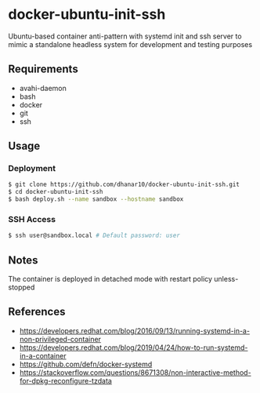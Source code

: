 # docker-ubuntu-init-ssh

Ubuntu-based container anti-pattern with systemd init and ssh server to mimic a standalone headless system for development and testing purposes

## Requirements

- avahi-daemon
- bash
- docker
- git
- ssh

## Usage

### Deployment

```bash
$ git clone https://github.com/dhanar10/docker-ubuntu-init-ssh.git
$ cd docker-ubuntu-init-ssh
$ bash deploy.sh --name sandbox --hostname sandbox
```

### SSH Access

```bash
$ ssh user@sandbox.local # Default password: user
```

## Notes

The container is deployed in detached mode with restart policy unless-stopped

## References

- https://developers.redhat.com/blog/2016/09/13/running-systemd-in-a-non-privileged-container
- https://developers.redhat.com/blog/2019/04/24/how-to-run-systemd-in-a-container
- https://github.com/defn/docker-systemd
- https://stackoverflow.com/questions/8671308/non-interactive-method-for-dpkg-reconfigure-tzdata
